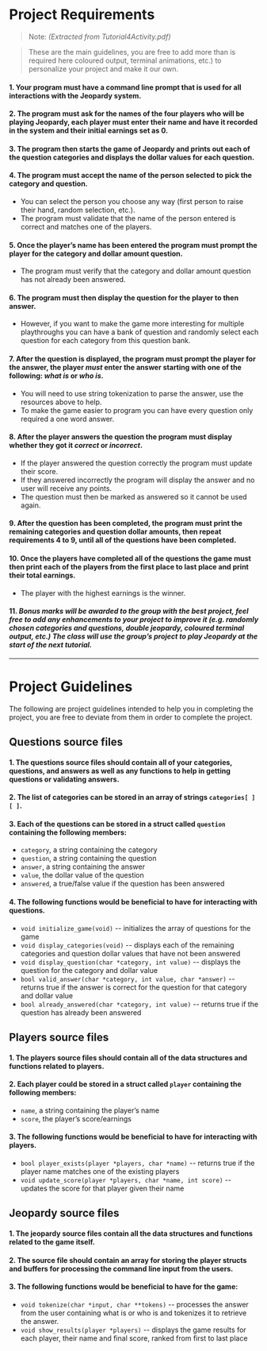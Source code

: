 #  Project Requirements 
> Note: *(Extracted from Tutorial4Activity.pdf)*

> These are the main guidelines, you are free to add more than is required here coloured output, terminal animations, etc.) to personalize your project and make it our own.  
 
#### 1. Your program must have a command line prompt that is used for all interactions with the Jeopardy system. 
 
#### 2. The program must ask for the names of the four players who will be playing Jeopardy, each player must enter their name and have it recorded in the system and their initial earnings set as 0. 
 
#### 3. The program then starts the game of Jeopardy and prints out each of the question categories and displays the dollar values for each question. 
 
#### 4. The program must accept the name of the person selected to pick the category and question. 
-  You can select the person you choose any way (first person to raise their hand, random selection, etc.). 
-  The program must validate that the name of the person entered is correct and matches one of the players. 
 
#### 5. Once the player’s name has been entered the program must prompt the player for the category and dollar amount question. 
-  The program must verify that the category and dollar amount question has not already been answered. 
 
#### 6. The program must then display the question for the player to then answer. 
-  However, if you want to make the game more interesting for multiple playthroughs you can have a bank of question and randomly select each question for each category from this question bank. 
 
#### 7. After the question is displayed, the program must prompt the player for the answer, the player **_must_** enter the answer starting with one of the following: **_what is_** or **_who is_**. 
-  You will need to use string tokenization to parse the answer, use the 
resources above to help. 
-  To make the game easier to program you can have every question only 
required a one word answer. 
 
#### 8. After the player answers the question the program must display whether they got it **_correct_** or **_incorrect_**. 
-  If the player answered the question correctly the program must update their score. 
-  If they answered incorrectly the program will display the answer and no user will receive any points. 
-  The question must then be marked as answered so it cannot be used 
again. 
 
#### 9. After the question has been completed, the program must print the remaining categories and question dollar amounts, then repeat requirements 4 to 9, until all of the questions have been completed. 
 
#### 10. Once the players have completed all of the questions the game must then print each of the players from the first place to last place and print their total earnings. 
-  The player with the highest earnings is the winner. 
 
#### 11. **_Bonus marks_** *will be awarded to the group with the best project, feel free to add any enhancements to your project to improve it (e.g. randomly chosen categories and questions, double jeopardy, coloured terminal output, etc.) The class will use the group’s project to play Jeopardy at the start of the next tutorial.*
--- 
# Project Guidelines 
The following are project guidelines intended to help you in completing the project, you are free to deviate from them in order to complete the project. 
## Questions source files 
#### 1. The questions source files should contain all of your categories, questions, and answers as well as any functions to help in getting questions or validating answers. 
 
#### 2. The list of categories can be stored in an array of strings `categories[ ][ ]`. 
 
#### 3. Each of the questions can be stored in a struct called `question` containing the following members: 
-  `category`, a string containing the category 
-  `question`, a string containing the question 
-  `answer`, a string containing the answer 
-  `value`, the dollar value of the question 
-  `answered`, a true/false value if the question has been answered 
 
#### 4. The following functions would be beneficial to have for interacting with questions. 
-  `void initialize_game(void)` -- initializes the array of questions for the 
game 
-  `void display_categories(void)` -- displays each of the remaining categories and question dollar values that have not been answered 
-  `void display_question(char *category, int value)` -- displays the question for the category and dollar value 
-  `bool valid_answer(char *category, int value, char *answer)` -- returns true if the answer is correct for the question for that category and dollar value 
-  `bool already_answered(char *category, int value)` -- returns true if the question has already been answered 
 
## Players source files 
#### 1. The players source files should contain all of the data structures and functions related to players. 
 
#### 2. Each player could be stored in a struct called `player` containing the following members: 
- `name`, a string containing the player’s name 
- `score`, the player’s score/earnings 
 
#### 3. The following functions would be beneficial to have for interacting with players. 
-  `bool player_exists(player *players, char *name)` -- returns true if the player name matches one of the existing players 
-  `void update_score(player *players, char *name, int score)` -- updates the score for that player given their name 
 
## Jeopardy source files 
#### 1. The jeopardy source files contain all the data structures and functions related to the game itself. 
 
#### 2. The source file should contain an array for storing the player structs and buffers for processing the command line input from the users. 
 
#### 3. The following functions would be beneficial to have for the game:
-  `void tokenize(char *input, char **tokens)` -- processes the answer from the user containing what is or who is and tokenizes it to retrieve the answer. 
-  `void show_results(player *players)` -- displays the game results for each player, their name and final score, ranked from first to last place